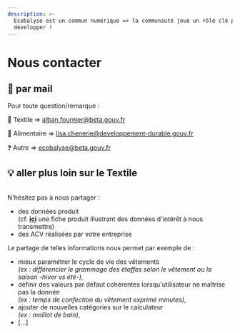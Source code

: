 ```yaml
---
description: >-
  Ecobalyse est un commun numérique => la communauté joue un rôle clé pour le
  développer !
---
```


# Nous contacter

## :e-mail: par mail

Pour toute question/remarque :&#x20;

:shirt: Textile => alban.fournier@beta.gouv.fr

:cheese: Alimentaire => lisa.chenerie@developpement-durable.gouv.fr

:question: Autre => ecobalyse@beta.gouv.fr



## :bulb: aller plus loin  sur le Textile

\
N'hésitez pas à nous partager :&#x20;

* des données produit \
  (cf. [**ici**](https://docs.google.com/spreadsheets/d/1rplAhGN8aFDeRiCHThD2Ze2WgT6HI3WKUI8AwSE2wUc/edit#gid=346566320) une fiche produit illustrant des données d'intérêt à nous transmettre) &#x20;
* des ACV réalisées par votre entreprise

Le partage de telles informations nous permet par exemple de :&#x20;

* mieux paramétrer le cycle de vie des vêtements \
  _(ex : différencier le grammage des étoffes selon le vêtement ou la saison -hiver vs été-),_
* définir des valeurs par défaut cohérentes lorsqu'utilisateur ne maîtrise pas la donnée \
  _(ex : temps de confection du vêtement exprimé minutes)_,
* ajouter de nouvelles catégories sur le calculateur \
  _(ex : maillot de bain)_,
* \[...]
